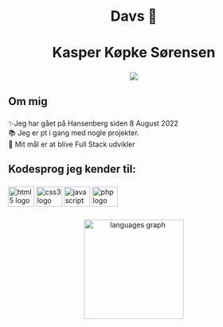 <h1 align="center">Davs 👋</h1>

###

<h1 align="center">Kasper Køpke Sørensen</h1>

###

<div align="center">
  <img src="https://profile-counter.glitch.me/KasperKopke/count.svg?"  />
</div>

###

<h2 align="left">Om mig</h2>

###

<p align="left">✨Jeg har gået på Hansenberg siden 8 August 2022<br>📚 Jeg er pt i gang med nogle projekter.<br>🎯 Mit mål er at blive Full Stack udvikler</p>

###

<h2 align="left">Kodesprog jeg kender til:</h2>

###

<div align="left">
  <img src="https://cdn.jsdelivr.net/gh/devicons/devicon/icons/html5/html5-original.svg" height="40" width="52" alt="html5 logo"  />
  <img src="https://cdn.jsdelivr.net/gh/devicons/devicon/icons/css3/css3-original.svg" height="40" width="52" alt="css3 logo"  />
  <img src="https://cdn.jsdelivr.net/gh/devicons/devicon/icons/javascript/javascript-original.svg" height="40" width="52" alt="javascript logo"  />
  <img src="https://cdn.jsdelivr.net/gh/devicons/devicon/icons/php/php-original.svg" height="40" width="52" alt="php logo"  />
</div>

###

<div align="center">
  <img src="https://github-readme-stats.vercel.app/api/top-langs?username=KasperKopke&locale=en&hide_title=false&layout=compact&card_width=320&langs_count=10&theme=dracula&hide_border=true&order=2" height="200" alt="languages graph"  />
</div>

###

